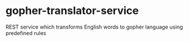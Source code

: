 # gopher-translator-service
REST service which transforms English words to gopher language using predefined rules


